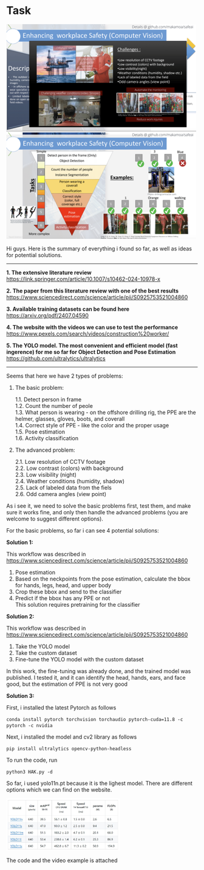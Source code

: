 # Task

<img src="assets/1.png" alt="" width="500"/>

<img src="assets/2.png" alt="" width="500"/>

Hi guys. Here is the summary of everything i found so far, as well as ideas for potential solutions.

_______________________________________________________________________________________________________________________________________  

**1. The extensive literature review**  
https://link.springer.com/article/10.1007/s10462-024-10978-x  

**2. The paper from this literature review with one of the best results**  
https://www.sciencedirect.com/science/article/pii/S0925753521004860  

**3. Available training datasets can be found here**   
https://arxiv.org/pdf/2407.04590

**4. The website with the videos we can use to test the performance**  
https://www.pexels.com/search/videos/construction%20worker/

**5. The YOLO model. The most convenient and efficient model (fast ingerence) for me so far for Object Detection and Pose Estimation**  
https://github.com/ultralytics/ultralytics  

_______________________________________________________________________________________________________________________________________

Seems that here we have 2 types of problems:  
1. The basic problem:
   
   1.1. Detect person in frame  
   1.2. Count the number  of peole  
   1.3. What person is wearing - on the offshore drilling rig, the PPE are the helmer, glasses, gloves, boots, and coverall  
   1.4. Correct style of PPE - like the color and the proper usage  
   1.5. Pose estimation  
   1.6. Activity classification
   
2. The advanced problem:
   
   2.1.  Low resolution of CCTV footage  
   2.2. Low contrast (colors) with background  
   2.3. Low visibility (night)  
   2.4. Weather conditions (humidity, shadow)  
   2.5. Lack of labeled data from the fiels  
   2.6. Odd camera angles (view point)  

As i see it, we need to solve the basic problems first, test them, and make sure it works fine, and only then handle the advanced problems (you are welcome to suggest different options).  

For the basic problems, so far i can see 4 potential solutions:  

**Solution 1:**  

This workflow was described in https://www.sciencedirect.com/science/article/pii/S0925753521004860  
1. Pose estimation
2. Based on the neckpoints from the pose estimation, calculate the bbox for hands, legs, head, and upper body
3. Crop these bbox and send to the classifier
4. Predict if the bbox has any PPE or not  
   This solution requires pretraining for the classifier

**Solution 2:** 

This workflow was described in [https://www.sciencedirect.com/science/article/pii/S0925753521004860  ](https://arxiv.org/pdf/2407.04590)  
1. Take the YOLO model
2. Take the custom dataset
3. Fine-tune the YOLO model with the custom dataset

In this work, the fine-tuning was already done, and the trained model was published. I tested it, and it can identify the head, hands, ears, and face good, but the estimation of PPE is not very good  

**Solution 3:** 




First, i installed the latest Pytorch as follows  
```
conda install pytorch torchvision torchaudio pytorch-cuda=11.8 -c pytorch -c nvidia
```
Next, i installed the model and cv2 library as follows

```
pip install ultralytics opencv-python-headless
```

To run the code, run
```
python3 HAK.py -d
```

 So far, i used yolo11n.pt because it is the lighest model. There are different options which we can find on the website.

 <img src="assets/Models.JPG" alt="" width="300"/>

 The code and the video example is attached
